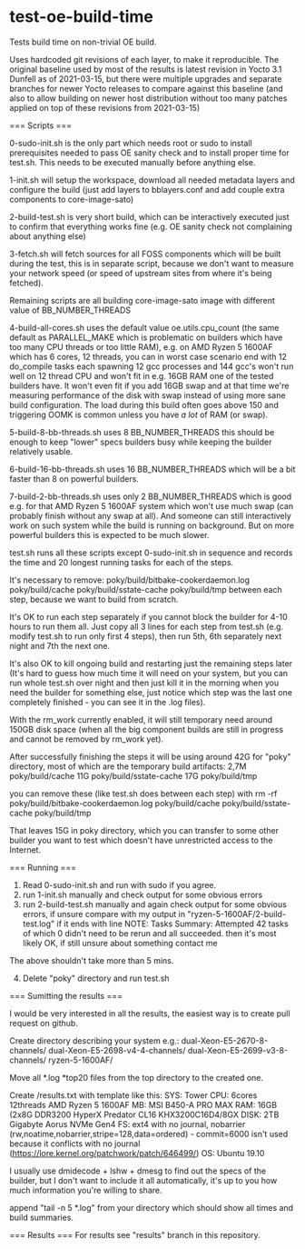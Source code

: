 # test-oe-build-time

Tests build time on non-trivial OE build.

Uses hardcoded git revisions of each layer, to make it reproducible.
The original baseline used by most of the results is latest revision
in Yocto 3.1 Dunfell as of 2021-03-15, but there were multiple upgrades
and separate branches for newer Yocto releases to compare against this
baseline (and also to allow building on newer host distribution without
too many patches applied on top of these revisions from 2021-03-15)

=== Scripts ===

0-sudo-init.sh is the only part which needs root or sudo to install
prerequisites needed to pass OE sanity check and to install proper
time for test.sh. This needs to be executed manually before anything
else.

1-init.sh will setup the workspace, download all needed metadata
layers and configure the build (just add layers to bblayers.conf
and add couple extra components to core-image-sato)

2-build-test.sh is very short build, which can be interactively
executed just to confirm that everything works fine (e.g. OE sanity
check not complaining about anything else)

3-fetch.sh will fetch sources for all FOSS components which will
be built during the test, this is in separate script, because we don't
want to measure your network speed (or speed of upstream sites from
where it's being fetched).

Remaining scripts are all building core-image-sato image with different
value of BB_NUMBER_THREADS

4-build-all-cores.sh uses the default value oe.utils.cpu_count (the same
default as PARALLEL_MAKE which is problematic on builders which have too
many CPU threads or too little RAM), e.g. on AMD Ryzen 5 1600AF which has
6 cores, 12 threads, you can in worst case scenario end with 12 do_compile
tasks each spawning 12 gcc processes and 144 gcc's won't run well on 12
thread CPU and won't fit in e.g. 16GB RAM one of the tested builders have.
It won't even fit if you add 16GB swap and at that time we're measuring
performance of the disk with swap instead of using more sane build
configuration. The load during this build often goes above 150 and triggering
OOMK is common unless you have *a lot* of RAM (or swap).

5-build-8-bb-threads.sh uses 8 BB_NUMBER_THREADS this should be enough
to keep "lower" specs builders busy while keeping the builder relatively
usable.

6-build-16-bb-threads.sh uses 16 BB_NUMBER_THREADS which will be a bit
faster than 8 on powerful builders.

7-build-2-bb-threads.sh uses only 2 BB_NUMBER_THREADS which is good e.g.
for that AMD Ryzen 5 1600AF system which won't use much swap (can probably
finish without any swap at all). And someone can still interactively work
on such system while the build is running on background. But on more
powerful builders this is expected to be much slower.

test.sh runs all these scripts except 0-sudo-init.sh in sequence and
records the time and 20 longest running tasks for each of the steps.

It's necessary to remove:
poky/build/bitbake-cookerdaemon.log poky/build/cache poky/build/sstate-cache poky/build/tmp
between each step, because we want to build from scratch.

It's OK to run each step separately if you cannot block the builder
for 4-10 hours to run them all. Just copy all 3 lines for each step
from test.sh (e.g. modify test.sh to run only first 4 steps), then
run 5th, 6th separately next night and 7th the next one.

It's also OK to kill ongoing build and restarting just the remaining
steps later (It's hard to guess how much time it will need on your
system, but you can run whole test.sh over night and then just kill
it in the morning when you need the builder for something else, just
notice which step was the last one completely finished - you can see
it in the .log files).

With the rm_work currently enabled, it will still temporary need
around 150GB disk space (when all the big component builds are still
in progress and cannot be removed by rm_work yet).

After successfully finishing the steps it will be using around 42G
for "poky" directory, most of which are the temporary build artifacts:
2,7M    poky/build/cache
11G     poky/build/sstate-cache
17G     poky/build/tmp

you can remove these (like test.sh does between each step) with
rm -rf poky/build/bitbake-cookerdaemon.log poky/build/cache poky/build/sstate-cache poky/build/tmp

That leaves 15G in poky directory, which you can transfer to some
other builder you want to test which doesn't have unrestricted
access to the Internet.

=== Running ===

1) Read 0-sudo-init.sh and run with sudo if you agree.
2) run 1-init.sh manually and check output for some obvious errors
3) run 2-build-test.sh manually and again check output for some obvious
   errors, if unsure compare with my output in
   "ryzen-5-1600AF/2-build-test.log" if it ends with line
   NOTE: Tasks Summary: Attempted 42 tasks of which 0 didn't need to be rerun and all succeeded.
   then it's most likely OK, if still unsure about something contact me

The above shouldn't take more than 5 mins.

4) Delete "poky" directory and run test.sh

=== Sumitting the results ===

I would be very interested in all the results, the easiest way is to
create pull request on github.

Create directory describing your system e.g.:
dual-Xeon-E5-2670-8-channels/
dual-Xeon-E5-2698-v4-4-channels/
dual-Xeon-E5-2699-v3-8-channels/
ryzen-5-1600AF/

Move all *.log *top20 files from the top directory to the created one.

Create <your-directory>/results.txt with template like this:
SYS:	Tower
CPU:	6cores 12threads AMD Ryzen 5 1600AF
MB:	MSI B450-A PRO MAX
RAM:	16GB (2x8G DDR3200 HyperX Predator CL16 KHX3200C16D4/8GX
DISK:	2TB Gigabyte Aorus NVMe Gen4
FS:	ext4 with no journal, nobarrier (rw,noatime,nobarrier,stripe=128,data=ordered) - commit=6000 isn't used because it conflicts with no journal (https://lore.kernel.org/patchwork/patch/646499/)
OS:	Ubuntu 19.10

I usually use dmidecode + lshw + dmesg to find out the specs of the builder,
but I don't want to include it all automatically, it's up to you how much
information you're willing to share.

append "tail -n 5 *.log" from your directory which should show all times
and build summaries.

=== Results ===
For results see "results" branch in this repository.
